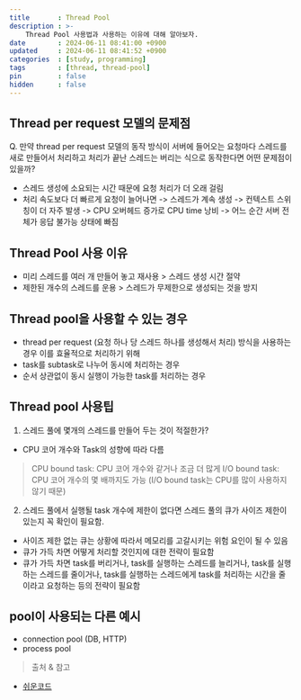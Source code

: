 ```yaml
---
title       : Thread Pool
description : >-
    Thread Pool 사용법과 사용하는 이유에 대해 알아보자.
date        : 2024-06-11 08:41:00 +0900
updated     : 2024-06-11 08:41:52 +0900
categories  : [study, programming]
tags        : [thread, thread-pool]
pin         : false
hidden      : false
---
```


## Thread per request 모델의 문제점
Q. 만약 thread per request 모델의  동작  방식이  서버에  들어오는 요청마다 스레드를 새로 만들어서 처리하고 처리가 끝난 스레드는 버리는 식으로 동작한다면 어떤 문제점이 있을까? 
- 스레드 생성에 소요되는 시간 때문에 요청 처리가 더 오래 걸림
- 처리 속도보다 더 빠르게 요청이 늘어나면 -> 스레드가 계속 생성 -> 컨텍스트 스위칭이 더 자주 발생 -> CPU 오버헤드 증가로 CPU time 낭비 -> 어느 순간 서버 전체가 응답 불가능 상태에 빠짐

## Thread Pool 사용 이유
- 미리 스레드를 여러 개 만들어 놓고 재사용 > 스레드 생성 시간 절약
- 제한된 개수의 스레드를 운용 > 스레드가 무제한으로 생성되는 것을 방지

## Thread pool을 사용할 수 있는 경우
- thread per request (요청 하나 당 스레드 하나를 생성해서 처리) 방식을 사용하는 경우 이를 효율적으로 처리하기 위해
- task를 subtask로 나누어 동시에 처리하는 경우 
- 순서 상관없이 동시 실행이 가능한 task를 처리하는 경우

## Thread pool 사용팁

1. 스레드 풀에 몇개의 스레드를 만들어 두는 것이 적절한가?
- CPU 코어 개수와 Task의 성향에 따라 다름
> CPU bound task: CPU 코어 개수와 같거나 조금 더 많게
> I/O bound task: CPU 코어 개수의 몇 배까지도 가능 (I/O bound task는 CPU를 많이 사용하지 않기 때문)

2. 스레드 풀에서 실행될 task 개수에 제한이 없다면 스레드 풀의 큐가 사이즈 제한이 있는지 꼭 확인이 필요함.
- 사이즈 제한 없는 큐는 상황에 따라서 메모리를 고갈시키는 위험 요인이 될 수 있음
- 큐가 가득 차면 어떻게 처리할 것인지에 대한 전략이 필요함
- 큐가 가득 차면 task를 버리거나, task를 실행하는 스레드를 늘리거나, task를 실행하는 스레드를 줄이거나, task를 실행하는 스레드에게 task를 처리하는 시간을 줄이라고 요청하는 등의 전략이 필요함

## pool이 사용되는 다른 예시
- connection pool (DB, HTTP)
- process pool

> 출처 & 참고
- [쉬운코드](https://www.youtube.com/@ez./playlists)
